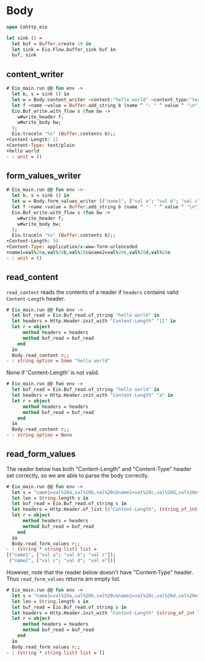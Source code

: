 # Body 

```ocaml
open Cohttp_eio

let sink () = 
  let buf = Buffer.create 10 in
  let sink = Eio.Flow.buffer_sink buf in
  buf, sink
```

## content_writer

```ocaml
# Eio_main.run @@ fun env ->
  let b, s = sink () in
  let w = Body.content_writer ~content:"hello world" ~content_type:"text/plain" in
  let f ~name ~value = Buffer.add_string b (name ^ ": " ^ value ^ "\n") in
  Eio.Buf_write.with_flow s (fun bw ->
    w#write_header f;
    w#write_body bw;
  );
  Eio.traceln "%s" (Buffer.contents b);;
+Content-Length: 11
+Content-Type: text/plain
+hello world
- : unit = ()
```

## form_values_writer

```ocaml
# Eio_main.run @@ fun env ->
  let b, s = sink () in
  let w = Body.form_values_writer [("name1", ["val a"; "val b"; "val c"]); ("name2", ["val c"; "val d"; "val e"])] in
  let f ~name ~value = Buffer.add_string b (name ^ ": " ^ value ^ "\n") in
  Eio.Buf_write.with_flow s (fun bw ->
    w#write_header f;
    w#write_body bw;
  );
  Eio.traceln "%s" (Buffer.contents b);;
+Content-Length: 59
+Content-Type: application/x-www-form-urlencoded
+name1=val%20a,val%20b,val%20c&name2=val%20c,val%20d,val%20e
- : unit = ()
```

## read_content

`read_content` reads the contents of a reader if `headers` contains valid `Content-Length` header.

```ocaml
# Eio_main.run @@ fun env ->
  let buf_read = Eio.Buf_read.of_string "hello world" in
  let headers = Http.Header.init_with "Content-Length" "11" in
  let r = object
      method headers = headers
      method buf_read = buf_read
    end
  in
  Body.read_content r;;
- : string option = Some "hello world"
```

None if 'Content-Length' is not valid.

```ocaml
# Eio_main.run @@ fun env ->
  let buf_read = Eio.Buf_read.of_string "hello world" in
  let headers = Http.Header.init_with "Content-Length" "a" in
  let r = object
      method headers = headers
      method buf_read = buf_read
    end
  in
  Body.read_content r;;
- : string option = None
```

## read_form_values 

The reader below has both "Content-Length" and "Content-Type" header set correctly, so we are able
to parse the body correctly.

```ocaml
# Eio_main.run @@ fun env ->
  let s = "name1=val%20a,val%20b,val%20c&name2=val%20c,val%20d,val%20e" in
  let len = String.length s in
  let buf_read = Eio.Buf_read.of_string s in
  let headers = Http.Header.of_list [("Content-Length", (string_of_int len)); ("Content-Type", "application/x-www-form-urlencoded")] in
  let r = object
      method headers = headers
      method buf_read = buf_read
    end
  in
  Body.read_form_values r;;
- : (string * string list) list =
[("name1", ["val a"; "val b"; "val c"]);
 ("name2", ["val c"; "val d"; "val e"])]
```

However, note that the reader below doesn't have "Content-Type" header. Thus `read_form_values` returns am empty list.

```ocaml
# Eio_main.run @@ fun env ->
  let s = "name1=val%20a,val%20b,val%20c&name2=val%20c,val%20d,val%20e" in
  let len = String.length s in
  let buf_read = Eio.Buf_read.of_string s in
  let headers = Http.Header.init_with "Content-Length" (string_of_int len) in
  let r = object
      method headers = headers
      method buf_read = buf_read
    end
  in
  Body.read_form_values r;;
- : (string * string list) list = []
```
